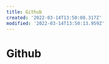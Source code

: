 ```yaml
---
title: Github
created: '2022-03-14T13:50:08.317Z'
modified: '2022-03-14T13:50:13.959Z'
---
```


# Github 
